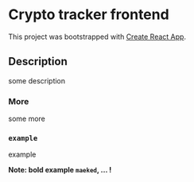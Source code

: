 # Crypto tracker frontend

This project was bootstrapped with [Create React App](https://github.com/facebook/create-react-app).

## Description

some description

### More

some more

### `example`

example

**Note: bold example `maeked`, ... !**
